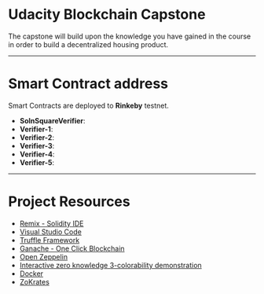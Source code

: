 # Udacity Blockchain Capstone

The capstone will build upon the knowledge you have gained in the course in order to build a decentralized housing product. 

***
# Smart Contract address
Smart Contracts are deployed to __Rinkeby__ testnet.
* __SolnSquareVerifier__: 
* __Verifier-1__:
* __Verifier-2__:
* __Verifier-3__:
* __Verifier-4__:
* __Verifier-5__:

***
# Project Resources
* [Remix - Solidity IDE](https://remix.ethereum.org/)
* [Visual Studio Code](https://code.visualstudio.com/)
* [Truffle Framework](https://truffleframework.com/)
* [Ganache - One Click Blockchain](https://truffleframework.com/ganache)
* [Open Zeppelin ](https://openzeppelin.org/)
* [Interactive zero knowledge 3-colorability demonstration](http://web.mit.edu/~ezyang/Public/graph/svg.html)
* [Docker](https://docs.docker.com/install/)
* [ZoKrates](https://github.com/Zokrates/ZoKrates)

